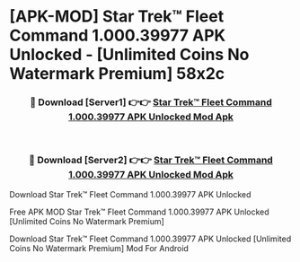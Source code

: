 # [APK-MOD] Star Trek™ Fleet Command 1.000.39977 APK Unlocked - [Unlimited Coins No Watermark Premium] 58x2c



<div align="center">
<h3>🔴 Download [Server1] 👉👉 <a href="https://momento.my/?title=Star_Trek™_Fleet_Command_1.000.39977_APK_Unlocked">Star Trek™ Fleet Command 1.000.39977 APK Unlocked Mod Apk</a></h3><br>

<h3>🔴 Download [Server2] 👉👉 <a href="https://momento.my/?title=Star_Trek™_Fleet_Command_1.000.39977_APK_Unlocked">Star Trek™ Fleet Command 1.000.39977 APK Unlocked Mod Apk</a></h3>
</div>



Download Star Trek™ Fleet Command 1.000.39977 APK Unlocked 

Free APK MOD Star Trek™ Fleet Command 1.000.39977 APK Unlocked [Unlimited Coins No Watermark Premium]

Download Star Trek™ Fleet Command 1.000.39977 APK Unlocked [Unlimited Coins No Watermark Premium] Mod For Android
